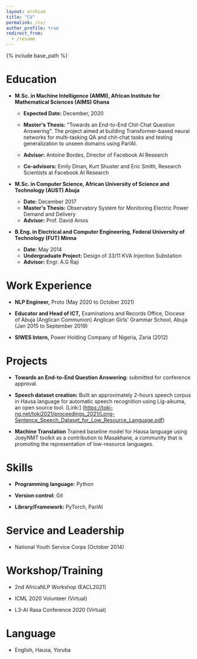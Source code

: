 ```yaml
---
layout: archive
title: "CV"
permalink: /cv/
author_profile: true
redirect_from:
  - /resume
---
```


{% include base_path %}


**Education**
======
* **M.Sc. in Machine Intelligence (AMMI), African Institute for Mathematical Sciences (AIMS) Ghana**
  - **Expected Date:** December, 2020
  - **Master's Thesis:** "Towards an End-to-End Chit-Chat Question Answering". The project aimed at building Transformer-based neural networks for multi-tasking QA and chit-chat tasks and testing generalization to unseen domains using ParlAI.

  - **Advisor:** Antoine Bordes, Director of Facebook AI Research
  - **Co-advisors:** Emily Dinan, Kurt Shuster and Eric Smith, Research Scientists at Facebook AI Research

* **M.Sc. in Computer Science, African University of Science and Technology (AUST) Abuja**
  - **Date:** December 2017
  - **Master's Thesis:** Observatory System for Monitoring Electric Power Demand and Delivery
  - **Advisor:** Prof. David Amos

* **B.Eng. in Electrical and Computer Engineering, Federal University of Technology (FUT) Minna**
  - **Date:** May 2014
  - **Undergraduate Project:** Design of 33/11 KVA Injection Substation
  - **Advisor:** Engr. A.G Raji

**Work Experience**
======
* **NLP Engineer,** Proto (May 2020 to October 2021)

* **Educator and Head of ICT,** Examinations and Records Office, Diocese of Abuja (Anglican Communion) Anglican Girls' Grammar School, Abuja (Jan 2015 to September 2019)

* **SIWES Intern,** Power Holding Company of Nigeria, Zaria (2012)
  
**Projects**
======
* **Towards an End-to-End Question Answering**: submitted for conference approval.

* **Speech dataset creation:** Built an approximately 2-hours speech corpus in Hausa language for automatic speech recognition using Lig-aikuma, an open source tool. [Link:] (https://toki-ng.net/toki2021/proceedings_2021/Long-Sentence_Speech_Dataset_for_Low_Resource_Language.pdf)

* **Machine Translation** Trained baseline model for Hausa language using JoeyNMT toolkit as a contribution to Masakhane, a community that is promoting the representation of low-resource languages.

**Skills**
======
* **Programming language:** Python

* **Version control:** Git

* **Library/Framework:** PyTorch, ParlAI

<!-- Publications
======
  <ul>{% for post in site.publications %}
    {% include archive-single-cv.html %}
  {% endfor %}</ul>
  
Talks
======
  <ul>{% for post in site.talks %}
    {% include archive-single-talk-cv.html %}
  {% endfor %}</ul>
  
Teaching
======
  <ul>{% for post in site.teaching %}
    {% include archive-single-cv.html %}
  {% endfor %}</ul> -->

**Service and Leadership**
======
* National Youth Service Corps (October 2014)

**Workshop/Training**
======
* 2nd AfricaNLP Workshop (EACL2021)

* ICML 2020 Volunteer (Virtual)

* L3-AI Rasa Conference 2020 (Virtual)

<!-- **Community**
======
* Black in AI

* Masakhane

* AI Saturdays Abuja -->

**Language**
======
* English, Hausa, Yoruba
